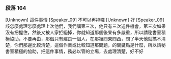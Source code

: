 ### 段落 164

[Unknown] 這件事情
[Speaker_09] 不可以再拖囉
[Unknown] 好
[Speaker_09] 該怎麼處理怎麼處理上次他們，我們講第三次，他只有三次送件機會，第三次如果沒有把握住，然後又被人家拒絕掉，你就知道那個後果有多嚴重，所以請秘書室積極協助，不要再由，那個只有建良一個人，在那裡問東問西，問了半天他就搞不清楚，你們那邊比較清楚，這個作業或比較知道那問題，的關鍵點是什麼，所以請秘書室積極的協助，把這件事情，務必以管的立場，去處理清楚，好不好